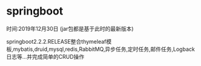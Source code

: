 # springboot

时间:2019年12月30日	(jar包都是基于此时的最新版本)

springboot2.2.2.RELEASE整合thymeleaf模板,mybatis,druid,mysql,redis,RabbitMQ,异步任务,定时任务,邮件任务,Logback日志等...并完成简单的CRUD操作

